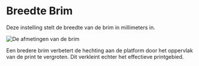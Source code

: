 Breedte Brim
====
Deze instelling stelt de breedte van de brim in millimeters in.

![De afmetingen van de brim](../../../articles/images/brim_width.svg)

Een bredere brim verbetert de hechting aan de platform door het oppervlak van de print te vergroten. Dit verkleint echter het effectieve printgebied.